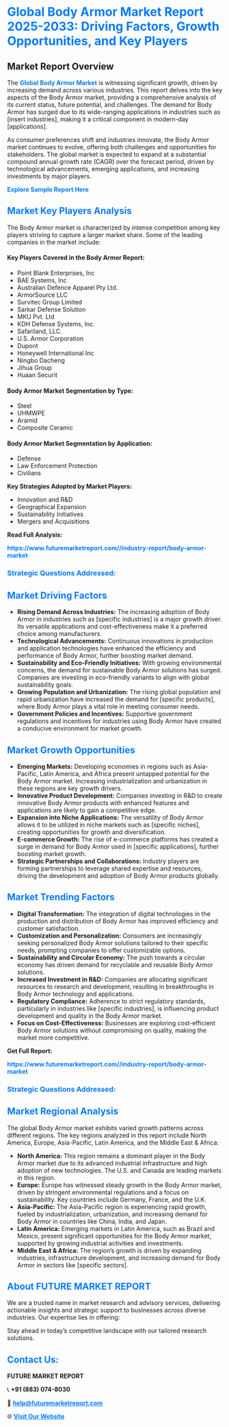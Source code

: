 <h1 style="color: #007BFF;">Global Body Armor Market Report 2025-2033: Driving Factors, Growth Opportunities, and Key Players</h1>

<section id="overview">
<h2>Market Report Overview</h2>
<p>The <a href="https://www.futuremarketreport.com//industry-report/body-armor-market" style="color: #007BFF; text-decoration: none;"><strong>Global Body Armor Market</strong></a> is witnessing significant growth, driven by increasing demand across various industries. This report delves into the key aspects of the Body Armor market, providing a comprehensive analysis of its current status, future potential, and challenges. The demand for Body Armor has surged due to its wide-ranging applications in industries such as [insert industries], making it a critical component in modern-day [applications].</p>
<p>As consumer preferences shift and industries innovate, the Body Armor market continues to evolve, offering both challenges and opportunities for stakeholders. The global market is expected to expand at a substantial compound annual growth rate (CAGR) over the forecast period, driven by technological advancements, emerging applications, and increasing investments by major players.</p>
</section>

<section id="overview">
<p><a href="https://www.futuremarketreport.com//request-sample/reportId=57637" style="color: #007BFF; text-decoration: none;"><strong>Explore Sample Report Here</strong></a></p>
</section>

<section id="key-players">
<h2 style="color: #007BFF;">Market Key Players Analysis</h2>
<p>The Body Armor market is characterized by intense competition among key players striving to capture a larger market share. Some of the leading companies in the market include:</p>
<h4>Key Players Covered in the Body Armor Report:</h4>
<ul><li>Point Blank Enterprises, Inc</li><li>BAE Systems, Inc</li><li>Australian Defence Apparel Pty Ltd.</li><li>ArmorSource LLC</li><li>Survitec Group Limited</li><li>Sarkar Defense Solution</li><li>MKU Pvt. Ltd</li><li>KDH Defense Systems, Inc.</li><li>Safariland, LLC.</li><li>U.S. Armor Corporation</li><li>Dupont</li><li>Honeywell International Inc</li><li>Ningbo Dacheng</li><li>Jihua Group</li><li>Huaan Securit</li></ul>
<h4>Body Armor Market Segmentation by Type:</h4>
<ul><li>Steel</li><li>UHMWPE</li><li>Aramid</li><li>Composite Ceramic</li></ul>

<h4>Body Armor Market Segmentation by Application:</h4>
<ul><li>Defense</li><li>Law Enforcement Protection</li><li>Civilians</li></ul>
<p><strong>Key Strategies Adopted by Market Players:</strong></p>
<ul>
<li>Innovation and R&D</li>
<li>Geographical Expansion</li>
<li>Sustainability Initiatives</li>
<li>Mergers and Acquisitions</li>
</ul>
</section>

<section>
<p><strong>Read Full Analysis: </strong></p><a href="https://www.futuremarketreport.com//industry-report/body-armor-market" style="color: #007BFF; text-decoration: none;"><strong>https://www.futuremarketreport.com//industry-report/body-armor-market</strong></a>
<h3 style="color: #007BFF;">Strategic Questions Addressed:</h3>
</section>

<section id="driving-factors">
<h2 style="color: #007BFF;">Market Driving Factors</h2>
<ul>
<li><strong>Rising Demand Across Industries:</strong> The increasing adoption of Body Armor in industries such as [specific industries] is a major growth driver. Its versatile applications and cost-effectiveness make it a preferred choice among manufacturers.</li>
<li><strong>Technological Advancements:</strong> Continuous innovations in production and application technologies have enhanced the efficiency and performance of Body Armor, further boosting market demand.</li>
<li><strong>Sustainability and Eco-Friendly Initiatives:</strong> With growing environmental concerns, the demand for sustainable Body Armor solutions has surged. Companies are investing in eco-friendly variants to align with global sustainability goals.</li>
<li><strong>Growing Population and Urbanization:</strong> The rising global population and rapid urbanization have increased the demand for [specific products], where Body Armor plays a vital role in meeting consumer needs.</li>
<li><strong>Government Policies and Incentives:</strong> Supportive government regulations and incentives for industries using Body Armor have created a conducive environment for market growth.</li>
</ul>
</section>

<section id="growth-opportunities">
<h2 style="color: #007BFF;">Market Growth Opportunities</h2>
<ul>
<li><strong>Emerging Markets:</strong> Developing economies in regions such as Asia-Pacific, Latin America, and Africa present untapped potential for the Body Armor market. Increasing industrialization and urbanization in these regions are key growth drivers.</li>
<li><strong>Innovative Product Development:</strong> Companies investing in R&D to create innovative Body Armor products with enhanced features and applications are likely to gain a competitive edge.</li>
<li><strong>Expansion into Niche Applications:</strong> The versatility of Body Armor allows it to be utilized in niche markets such as [specific niches], creating opportunities for growth and diversification.</li>
<li><strong>E-commerce Growth:</strong> The rise of e-commerce platforms has created a surge in demand for Body Armor used in [specific applications], further boosting market growth.</li>
<li><strong>Strategic Partnerships and Collaborations:</strong> Industry players are forming partnerships to leverage shared expertise and resources, driving the development and adoption of Body Armor products globally.</li>
</ul>
</section>

<section id="trending-factors">
<h2 style="color: #007BFF;">Market Trending Factors</h2>
<ul>
<li><strong>Digital Transformation:</strong> The integration of digital technologies in the production and distribution of Body Armor has improved efficiency and customer satisfaction.</li>
<li><strong>Customization and Personalization:</strong> Consumers are increasingly seeking personalized Body Armor solutions tailored to their specific needs, prompting companies to offer customizable options.</li>
<li><strong>Sustainability and Circular Economy:</strong> The push towards a circular economy has driven demand for recyclable and reusable Body Armor solutions.</li>
<li><strong>Increased Investment in R&D:</strong> Companies are allocating significant resources to research and development, resulting in breakthroughs in Body Armor technology and applications.</li>
<li><strong>Regulatory Compliance:</strong> Adherence to strict regulatory standards, particularly in industries like [specific industries], is influencing product development and quality in the Body Armor market.</li>
<li><strong>Focus on Cost-Effectiveness:</strong> Businesses are exploring cost-efficient Body Armor solutions without compromising on quality, making the market more competitive.</li>
</ul>
</section>

<section>
<p><strong>Get Full Report: </strong></p><a href="https://www.futuremarketreport.com//industry-report/body-armor-market" style="color: #007BFF; text-decoration: none;"><strong>https://www.futuremarketreport.com//industry-report/body-armor-market</strong></a>
<h3 style="color: #007BFF;">Strategic Questions Addressed:</h3>
</section>


<section id="regional-analysis">
<h2 style="color: #007BFF;">Market Regional Analysis</h2>
<p>The global Body Armor market exhibits varied growth patterns across different regions. The key regions analyzed in this report include North America, Europe, Asia-Pacific, Latin America, and the Middle East & Africa:</p>
<ul>
<li><strong>North America:</strong> This region remains a dominant player in the Body Armor market due to its advanced industrial infrastructure and high adoption of new technologies. The U.S. and Canada are leading markets in this region.</li>
<li><strong>Europe:</strong> Europe has witnessed steady growth in the Body Armor market, driven by stringent environmental regulations and a focus on sustainability. Key countries include Germany, France, and the U.K.</li>
<li><strong>Asia-Pacific:</strong> The Asia-Pacific region is experiencing rapid growth, fueled by industrialization, urbanization, and increasing demand for Body Armor in countries like China, India, and Japan.</li>
<li><strong>Latin America:</strong> Emerging markets in Latin America, such as Brazil and Mexico, present significant opportunities for the Body Armor market, supported by growing industrial activities and investments.</li>
<li><strong>Middle East & Africa:</strong> The region’s growth is driven by expanding industries, infrastructure development, and increasing demand for Body Armor in sectors like [specific sectors].</li>
</ul>
</section>

<footer>
<h2 style="color: #007BFF;">About FUTURE MARKET REPORT</h2>
<p>We are a trusted name in market research and advisory services, delivering actionable insights and strategic support to businesses across diverse industries. Our expertise lies in offering:</p>

<p>Stay ahead in today’s competitive landscape with our tailored research solutions.</p>

<h2 style="color: #007BFF;">Contact Us:</h2>
<p><strong>FUTURE MARKET REPORT</strong></p>
<p>📞 <strong>+91 (883) 074-8030</strong></p>
<p>📧 <strong><a href="mailto:help@futuremarketreport.com" style="color: #007BFF;">help@futuremarketreport.com</a></strong></p>
<p>🌐 <strong><a href="https://www.futuremarketreport.com/" style="color: #007BFF;">Visit Our Website</a></strong></p>
</footer>